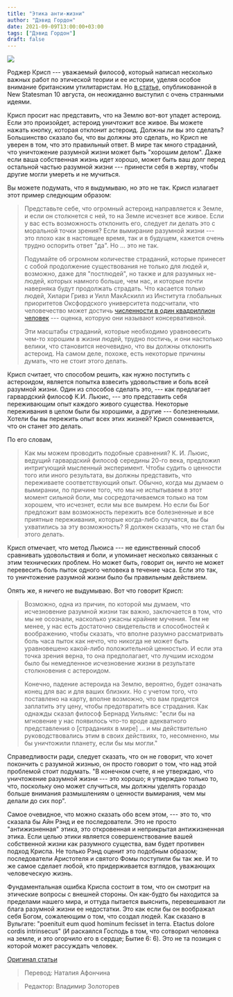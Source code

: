 ```yaml
---
title: "Этика анти-жизни"
author: "Дэвид Гордон"
date: 2021-09-09T13:00:00+03:00
tags: ["Дэвид Гордон"]
draft: false
---
```

![](https://www.philosophy.ox.ac.uk/sites/default/files/philosophy/images/media/roger_crisp_2_0.jpg)

Роджер Крисп --- уважаемый философ, который написал несколько важных работ по этической теории и ее истории, уделяя особое внимание британским утилитаристам. Но [в статье,](https://www.newstatesman.com/international/2021/08/would-extinction-be-so-bad) опубликованной в New Statesman 10 августа, он неожиданно выступил с очень странными идеями.

Крисп просит нас представить, что на Землю вот-вот упадет астероид. Если это произойдет, астероид уничтожит все живое. Вы можете нажать кнопку, которая отклонит астероид. Должны ли вы это сделать? Большинство сказало бы, что  вы должны это сделать, но Крисп не уверен в том, что это правильный ответ. В мире так много страданий, что уничтожение разумной жизни может быть "хорошим делом". Даже если ваша собственная жизнь идет хорошо, может быть ваш долг перед остальной частью разумной жизни --- принести себя в жертву, чтобы другие могли умереть и не мучиться.

Вы можете подумать, что я выдумываю, но это не так. Крисп излагает этот пример следующим образом:

> Представьте себе, что огромный астероид направляется к Земле, и если он столкнется с ней, то на Земле исчезнет все живое. Если у вас есть возможность отклонить его, следует ли делать это с моральной точки зрения? Если вымирание разумной жизни --- это плохо как в настоящее время, так и в будущем, кажется очень трудно оспорить ответ "да". Но ... это не так.
>
> Подумайте об огромном количестве страданий, которые принесет с собой продолжение существования не только для людей и, возможно, даже для "постлюдей", но также и для разумных не-людей, которых намного больше, чем нас, и которые почти наверняка будут продолжать страдать. Что касается только людей, Хилари Гривз и Уилл МакАскилл из Института глобальных приоритетов Оксфордского университета подсчитали, что человечество может достичь [численности в один квадриллион человек](https://globalprioritiesinstitute.org/wp-content/uploads/2019/Greaves_MacAskill_The_Case_for_Strong_Longtermism.pdf) --- оценка, которую они называют консервативной.
>
> Эти масштабы страданий, которые необходимо уравновесить чем-то хорошим в жизни людей, трудно постичь, и они настолько велики, что становится неочевидно, что вы должны отклонить астероид. На самом деле, похоже, есть некоторые причины думать, что не стоит этого делать.

Крисп считает, что способом решить, как нужно поступить с астероидом, является попытка взвесить удовольствие и боль всей разумной жизни. Один из способов сделать это, --- как предлагает гарвардский философ К.И. Льюис, --- это представить себя переживающим опыт каждого живого существа. Некоторые переживания в целом были бы хорошими, а другие --- болезненными. Хотели бы вы пережить опыт всех этих жизней? Крисп сомневается, что он станет это делать.

По его словам,

> Как мы можем проводить подобные сравнения? К. И. Льюис, ведущий гарвардский философ середины 20-го века, предложил интригующий мысленный эксперимент. Чтобы судить о ценности того или иного результата, вы должны представить, что переживаете соответствующий опыт. Обычно, когда мы думаем о вымирании, по причине того, что мы не испытываем в этот момент сильной боли, мы сосредотачиваемся только на том хорошем, что исчезнет, если мы все вымрем. Но если бы Бог предложит вам возможность пережить все болезненные и все приятные переживания, которые когда-либо случатся, вы бы ухватились за эту возможность? Я должен сказать, что не стал бы этого делать.

Крисп отмечает, что метод Льюиса --- не единственный способ сравнивать удовольствия и боли, и упоминает несколько связанных с этим технических проблем. Но может быть, говорит он, ничто не может перевесить боль пыток одного человека в течение часа. Если это так, то уничтожение разумной жизни было бы правильным действием.

Опять же, я ничего не выдумываю. Вот что говорит Крисп:

> Возможно, одна из причин, по которой мы думаем, что исчезновение разумной жизни так важно, заключается в том, что мы не осознали, насколько ужасны крайние мучения. Тем не менее, у нас есть достаточно свидетельств и способностей к воображению, чтобы сказать, что вполне разумно рассматривать боль часа пыток как нечто, что никогда не может быть уравновешено какой-либо положительной ценностью. И если эта точка зрения верна, то она предполагает, что лучшим исходом было бы немедленное исчезновение жизни в результате столкновения с астероидом.
>
> Конечно, падение астероида на Землю, вероятно, будет означать конец для вас и для ваших близких. Но с учетом того, что поставлено на карту, вполне возможно, что вам придется заплатить эту цену, чтобы предотвратить все страдания. Как однажды сказал философ Бернард Уильямс: "если бы на мгновение у нас появилось что-то вроде адекватного представления о [страданиях в мире] ... и мы действительно руководствовались этим в своих действиях, то, несомненно, мы бы уничтожили планету, если бы мы могли."

Справедливости ради, следует сказать, что он не говорит, что хочет покончить с разумной жизнью, он просто говорит о том, что над этой проблемой стоит подумать. "В конечном счете, я не утверждаю, что уничтожение разумной жизни --- это хорошо; я утверждаю только то, что, поскольку оно может случиться, мы должны уделять гораздо больше внимания размышлениям о ценности вымирания, чем мы делали до сих пор".

Самое очевидное, что можно сказать обо всем этом, --- это то, что сказала бы Айн Рэнд и ее последователи. Это не просто "антижизненная" этика, это откровенная и неприкрытая антижизненная этика. Если целью этики является совершенствование вашей собственной жизни как разумного существа, вам будет противен подход Криспа. Не только Рэнд оценит это подобным образом; последователи Аристотеля и святого Фомы поступили бы так же. И то же самое сделает любой, кто придерживается взглядов, уважающих человеческую жизнь.

Фундаментальная ошибка Криспа состоит в том, что он смотрит на этические вопросы с внешней стороны. Он как-будто бы находится за пределами нашего мира, и оттуда пытается выяснить, перевешивают ли блага разумной жизни ее недостатки. Это как если бы он воображал себя Богом, сожалеющим о том, что создал людей. Как сказано в Вульгате: "poenituit eum quod hominum fecisset in terra. Etactus dolore cordis intrinsecus" (И раскаялся Господь в том, что сотворил человека на земле, и это огорчило его в сердце; Бытие 6: 6).  Это не та позиция с которой может рассуждать человек.

[Оригинал статьи](https://mises.org/library/anti-life-ethics)

> Перевод: Наталия Афончина

> Редактор: Владимир Золоторев
